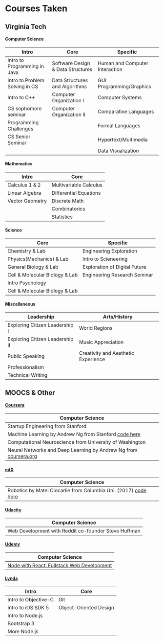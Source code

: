 # Courses Taken

## Virginia Tech
#### Computer Science
| Intro                          | Core                              | Specific                       |
|--------------------------------|-----------------------------------|--------------------------------|
| Intro to Programming in Java   | Software Design & Data Structures | Human and Computer Interaction |
| Intro to Problem Solving in CS | Data Structures and Algorithms    | GUI Programming/Graphics       |
| Intro to C++                   | Computer Organization I           | Computer Systems               |
| CS sophomore seminar           | Computer Organization II          | Comparative Languages          |
| Programming Challenges         |                                   | Formal Languages               |
| CS Senior Seminar              |                                   | Hypertext/Multimedia           |
|                                |                                   | Data Visualization             |
 
#### Mathematics
| Intro           | Core                   |
|-----------------|------------------------|
| Calculus 1 & 2  | Multivariable Calculus |
| Linear Algebra  | Differential Equations |
| Vector Geometry | Discrete Math          |
|                 | Combinatorics          |
|                 | Statistics             |

#### Science
| Core                           | Specific                      |
|--------------------------------|-------------------------------|
| Chemistry & Lab                | Engineering Exploration       |
| Physics(Mechanics) & Lab       | Intro to Scieneering          |
| General Biology & Lab          | Exploration of Digital Future |
| Cell & Molecular Biology & Lab | Engineering Research Seminar  |
| Intro Psychology               |                               |
| Cell & Molecular Biology & Lab |                               |

#### Miscellaneous
| Leadership                      | Arts/History                        |
|---------------------------------|-------------------------------------|
| Exploring Citizen Leadership I  | World Regions                       |
| Exploring Citizen Leadership II | Music Appreciation                  |
| Public Speaking                 | Creativity and Aesthetic Experience |
| Professionalism                 |                                     |
| Technical Writing               |                                     |

## MOOCS & Other

#### [Coursera](www.coursera.org)
| Computer Science                                                            |
|-----------------------------------------------------------------------------|
| Startup Engineering from Stanford                                           |
| Machine Learning by Andrew Ng from Stanford [code here](https://github.com/quinnliu/machineLearning) |
| Computational Neuroscience from University of Washington                    |
| Neural Networks and Deep Learning by Andrew Ng from [coursera.org](https://www.coursera.org/specializations/deep-learning) |

#### [edX](www.edx.org)
| Computer Science                                                            |
|-----------------------------------------------------------------------------|
| Robotics by Matei Ciocarlie from Columbia Uni. (2017) [code here](https://github.com/Hunter690/catkin_ws) |

#### [Udacity](www.udacity.com)
| Computer Science                                                            |
|-----------------------------------------------------------------------------|
| Web Development with Reddit co-founder Steve Huffman                        |

#### [Udemy](www.udemy.com)
| Computer Science                                                            |
|-----------------------------------------------------------------------------|
| [Node with React: Fullstack Web Development](https://www.udemy.com/node-with-react-fullstack-web-development/) |              

#### [Lynda](www.lynda.com)
| Intro                              | Core                                 |
|------------------------------------|--------------------------------------|
| Intro to Objective-C               | Git                                  |
| Intro to iOS SDK 5                 | Object-Oriented Design               |
| Intro to Node.js                   |                                      |
| Bootstrap 3                        |                                      |
| More Node.js                       |                                      |
